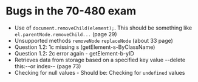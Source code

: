 # Bugs in the 70-480 exam

* Use of `document.removeChild(element);`. This should be something like `el.parentNode.removeChild...` (page 29)
* Unsupported methods `removeNode` `replaceNode` (about 33 page)
* Question 1.2:  1c missing s (getElement-s-ByClassName)
* Question 1.2:  2c error again - getElement-b-yID
* Retrieves data from storage based on a specified key value --delete this:--or index-- (page 73)
* Checking for null values - Should be: Checking for `undefined` values